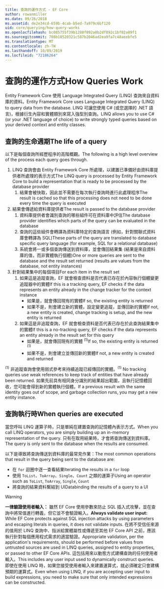 ```yaml
---
title: 查詢的運作方式 - EF Core
author: rowanmiller
ms.date: 09/26/2018
ms.assetid: de2e34cd-659b-4cab-b5ed-7a979c6bf120
uid: core/querying/how-query-works
ms.openlocfilehash: bc085755f39b1288f092a8b2df892c1bf82a89f1
ms.sourcegitcommit: 708b18520321c587b2046ad2ea9fa7c48aeebfe5
ms.translationtype: MT
ms.contentlocale: zh-TW
ms.lasthandoff: 10/09/2019
ms.locfileid: "72186264"
---
```

# <a name="how-queries-work"></a><span data-ttu-id="4afbb-102">查詢的運作方式</span><span class="sxs-lookup"><span data-stu-id="4afbb-102">How Queries Work</span></span>

<span data-ttu-id="4afbb-103">Entity Framework Core 使用 Language Integrated Query (LINQ) 查詢來自資料庫的資料。</span><span class="sxs-lookup"><span data-stu-id="4afbb-103">Entity Framework Core uses Language Integrated Query (LINQ) to query data from the database.</span></span> <span data-ttu-id="4afbb-104">LINQ 可讓您使用 C# (或您選擇的 .NET 語言)，根據衍生內容和實體類別來寫入強型別查詢。</span><span class="sxs-lookup"><span data-stu-id="4afbb-104">LINQ allows you to use C# (or your .NET language of choice) to write strongly typed queries based on your derived context and entity classes.</span></span>

## <a name="the-life-of-a-query"></a><span data-ttu-id="4afbb-105">查詢的生命週期</span><span class="sxs-lookup"><span data-stu-id="4afbb-105">The life of a query</span></span>

<span data-ttu-id="4afbb-106">以下是每個查詢所經歷程序的高階概觀。</span><span class="sxs-lookup"><span data-stu-id="4afbb-106">The following is a high level overview of the process each query goes through.</span></span>

1. <span data-ttu-id="4afbb-107">LINQ 查詢會由 Entity Framework Core 所處理，以建置已準備好由資料庫提供者所處理的表示方式</span><span class="sxs-lookup"><span data-stu-id="4afbb-107">The LINQ query is processed by Entity Framework Core to build a representation that is ready to be processed by the database provider</span></span>
   1. <span data-ttu-id="4afbb-108">結果會被快取，因此並不需要在每次執行查詢時進行此處理程序</span><span class="sxs-lookup"><span data-stu-id="4afbb-108">The result is cached so that this processing does not need to be done every time the query is executed</span></span>
2. <span data-ttu-id="4afbb-109">結果會傳遞給資料庫提供者</span><span class="sxs-lookup"><span data-stu-id="4afbb-109">The result is passed to the database provider</span></span>
   1. <span data-ttu-id="4afbb-110">資料庫提供者會識別查詢的哪些組件可在資料庫中評估</span><span class="sxs-lookup"><span data-stu-id="4afbb-110">The database provider identifies which parts of the query can be evaluated in the database</span></span>
   2. <span data-ttu-id="4afbb-111">查詢的這些組件會轉譯為資料庫特定的查詢語言 (例如，針對關聯式資料庫會轉譯為 SQL)</span><span class="sxs-lookup"><span data-stu-id="4afbb-111">These parts of the query are translated to database specific query language (for example, SQL for a relational database)</span></span>
   3. <span data-ttu-id="4afbb-112">系統會將一或多個查詢傳送到資料庫，並會傳回結果集 (結果是來自資料庫的值，而非實體執行個體)</span><span class="sxs-lookup"><span data-stu-id="4afbb-112">One or more queries are sent to the database and the result set returned (results are values from the database, not entity instances)</span></span>
3. <span data-ttu-id="4afbb-113">針對結果集中的每個項目</span><span class="sxs-lookup"><span data-stu-id="4afbb-113">For each item in the result set</span></span>
   1. <span data-ttu-id="4afbb-114">如果這是追蹤查詢，EF 就會檢查資料是否代表已存在於內容執行個體變更追蹤器中的實體</span><span class="sxs-lookup"><span data-stu-id="4afbb-114">If this is a tracking query, EF checks if the data represents an entity already in the change tracker for the context instance</span></span>
      * <span data-ttu-id="4afbb-115">如果是，就會傳回現有的實體</span><span class="sxs-lookup"><span data-stu-id="4afbb-115">If so, the existing entity is returned</span></span>
      * <span data-ttu-id="4afbb-116">如果不是，則會建立新的實體，設定變更追蹤，並傳回新的實體</span><span class="sxs-lookup"><span data-stu-id="4afbb-116">If not, a new entity is created, change tracking is setup, and the new entity is returned</span></span>
   2. <span data-ttu-id="4afbb-117">如果這是非追蹤查詢，EF 就會檢查資料是否代表已存在於此查詢結果集中的實體</span><span class="sxs-lookup"><span data-stu-id="4afbb-117">If this is a no-tracking query, EF checks if the data represents an entity already in the result set for this query</span></span>
      * <span data-ttu-id="4afbb-118">如果是，就會傳回現有的實體 <sup>(1)</sup></span><span class="sxs-lookup"><span data-stu-id="4afbb-118">If so, the existing entity is returned <sup>(1)</sup></span></span>
      * <span data-ttu-id="4afbb-119">如果不是，則會建立並傳回新的實體</span><span class="sxs-lookup"><span data-stu-id="4afbb-119">If not, a new entity is created and returned</span></span>

<span data-ttu-id="4afbb-120"><sup>(1)</sup> 非追蹤查詢會使用弱式參考來持續追蹤已經傳回的實體。</span><span class="sxs-lookup"><span data-stu-id="4afbb-120"><sup>(1)</sup> No tracking queries use weak references to keep track of entities that have already been returned.</span></span> <span data-ttu-id="4afbb-121">如果先前具有相同身分識別的結果超出範圍，且執行記憶體回收，您可能會得到新的實體執行個體。</span><span class="sxs-lookup"><span data-stu-id="4afbb-121">If a previous result with the same identity goes out of scope, and garbage collection runs, you may get a new entity instance.</span></span>

## <a name="when-queries-are-executed"></a><span data-ttu-id="4afbb-122">查詢執行時</span><span class="sxs-lookup"><span data-stu-id="4afbb-122">When queries are executed</span></span>

<span data-ttu-id="4afbb-123">當您呼叫 LINQ 運算子時，只是單純在建置查詢的記憶體內表示方式。</span><span class="sxs-lookup"><span data-stu-id="4afbb-123">When you call LINQ operators, you are simply building up an in-memory representation of the query.</span></span> <span data-ttu-id="4afbb-124">只有在取用結果時，才會將查詢傳送到資料庫。</span><span class="sxs-lookup"><span data-stu-id="4afbb-124">The query is only sent to the database when the results are consumed.</span></span>

<span data-ttu-id="4afbb-125">以下是導致將查詢傳送到資料庫的最常見作業：</span><span class="sxs-lookup"><span data-stu-id="4afbb-125">The most common operations that result in the query being sent to the database are:</span></span>
* <span data-ttu-id="4afbb-126">在 `for` 迴圈中逐一查看結果</span><span class="sxs-lookup"><span data-stu-id="4afbb-126">Iterating the results in a `for` loop</span></span>
* <span data-ttu-id="4afbb-127">使用 `ToList`、`ToArray`、`Single`、`Count` 之類的運算子</span><span class="sxs-lookup"><span data-stu-id="4afbb-127">Using an operator such as `ToList`, `ToArray`, `Single`, `Count`</span></span>
* <span data-ttu-id="4afbb-128">將查詢的結果資料繫結到 UI</span><span class="sxs-lookup"><span data-stu-id="4afbb-128">Databinding the results of a query to a UI</span></span>

> [!WARNING]  
> <span data-ttu-id="4afbb-129">**一律驗證使用者輸入：** 雖然 EF Core 使用參數來防止 SQL 插入式攻擊，並在查詢中將常值進行轉義，但它並不會驗證輸入。</span><span class="sxs-lookup"><span data-stu-id="4afbb-129">**Always validate user input:** While EF Core protects against SQL injection attacks by using parameters and escaping literals in queries, it does not validate inputs.</span></span> <span data-ttu-id="4afbb-130">在將不受信任來源的值用於 LINQ 查詢中、指派給實體屬性或傳遞至其他 EF Core API 之前，應該執行針對每個應用程式需求的適當驗證。</span><span class="sxs-lookup"><span data-stu-id="4afbb-130">Appropriate validation, per the application's requirements, should be performed before values from untrusted sources are used in LINQ queries, assigned to entity properties, or passed to other EF Core APIs.</span></span> <span data-ttu-id="4afbb-131">這包括用來以動態方式建構查詢的任何使用者輸入。</span><span class="sxs-lookup"><span data-stu-id="4afbb-131">This includes any user input used to dynamically construct queries.</span></span> <span data-ttu-id="4afbb-132">即使在使用 LINQ 時，如果您接受使用者輸入來建置運算式，就必須確定只會建構預期的運算式。</span><span class="sxs-lookup"><span data-stu-id="4afbb-132">Even when using LINQ, if you are accepting user input to build expressions, you need to make sure that only intended expressions can be constructed.</span></span>
